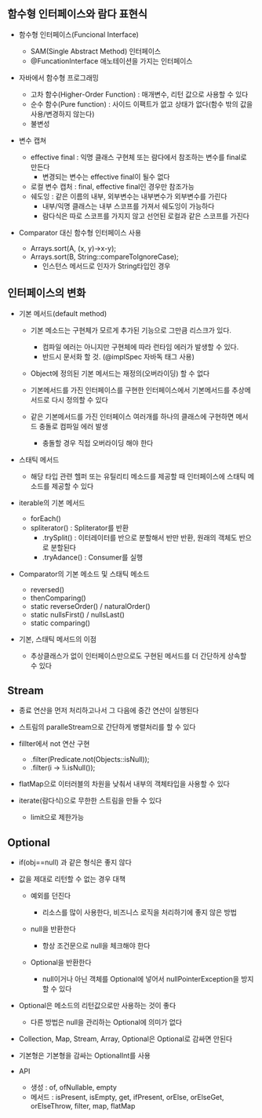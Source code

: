 ## 함수형 인터페이스와 람다 표현식
- 함수형 인터페이스(Funcional Interface) 
    - SAM(Single Abstract Method) 인터페이스
    - @FuncationInterface 애노테이션을 가지는 인터페이스

- 자바에서 함수형 프로그래밍
    - 고차 함수(Higher-Order Function) : 매개변수, 리턴 값으로 사용할 수 있다
    - 순수 함수(Pure function) : 사이드 이팩트가 없고 상태가 없다(함수 밖의 값을 사용/변경하지 않는다)
    - 불변성

- 변수 캡쳐
    - effective final : 익명 클래스 구현체 또는 람다에서 참조하는 변수를 final로 만든다
        - 변경되는 변수는 effective final이 될수 없다
    - 로컬 변수 캡처 : final, effective final인 경우만 참조가능
    - 쉐도잉 : 같은 이름의 내부, 외부변수는 내부변수가 외부변수를 가린다
        - 내부/익명 클래스는 내부 스코프를 가져서 쉐도잉이 가능하다
        - 람다식은 따로 스코프를 가지지 않고 선언된 로컬과 같은 스코프를 가진다

- Comparator 대신 함수형 인터페이스 사용
    - Arrays.sort(A, (x, y)->x-y);
    - Arrays.sort(B, String::compareToIgnoreCase);
        - 인스턴스 메서드로 인자가 String타입인 경우
    
## 인터페이스의 변화
- 기본 메서드(default method)
    - 기본 메소드는 구현체가 모르게 추가된 기능으로 그만큼 리스크가 있다.
        - 컴파일 에러는 아니지만 구현체에 따라 런타임 에러가 발생할 수 있다.
        - 반드시 문서화 할 것. (@implSpec 자바독 태그 사용)

    - Object에 정의된 기본 메서드는 재정의(오버라이딩) 할 수 없다
    - 기본메서드를 가진 인터페이스를 구현한 인터페이스에서 기본메서드를 추상메서드로 다시 정의할 수 있다
    - 같은 기본메서드를 가진 인터페이스 여러개를 하나의 클래스에 구현하면 메서드 충돌로 컴파일 에러 발생
        - 충돌할 경우 직접 오버라이딩 해야 한다
    
- 스태틱 메서드
    - 해당 타입 관련 헬퍼 또는 유틸리티 메소드를 제공할 때 인터페이스에 스태틱 메소드를 제공할 수 있다

- iterable의 기본 메서드
    - forEach()
    - spliterator() : Spliterator를 반환
        - .trySplit() : 이터레이터를 반으로 분할해서 반만 반환, 원래의 객체도 반으로 분할된다
        - .tryAdance() : Consumer를 실행

- Comparator의 기본 메소드 및 스태틱 메소드
    - reversed()
    - thenComparing()
    - static reverseOrder() / naturalOrder()
    - static nullsFirst() / nullsLast()
    - static comparing()

- 기본, 스태틱 메서드의 이점
    - 추상클래스가 없이 인터페이스만으로도 구현된 메서드를 더 간단하게 상속할 수 있다

## Stream
- 종료 연산을 먼저 처리하고나서 그 다음에 중간 연산이 실행된다
- 스트림의 paralleStream으로 간단하게 병렬처리를 할 수 있다

- fillter에서 not 연산 구현
    - .filter(Predicate.not(Objects::isNull));
    - .filter(i -> !i.isNull());

- flatMap으로 이터러블의 차원을 낮춰서 내부의 객체타입을 사용할 수 있다
- iterate(람다식)으로 무한한 스트림을 만들 수 있다
    - limit으로 제한가능

## Optional
- if(obj==null) 과 같은 형식은 좋지 않다
- 값을 제대로 리턴할 수 없는 경우 대책
    - 예외를 던진다
        - 리소스를 많이 사용한다, 비즈니스 로직을 처리하기에 좋지 않은 방법
    
    - null을 반환한다
        - 항상 조건문으로 null을 체크해야 한다

    - Optional을 반환한다
        - null이거나 아닌 객체를 Optional에 넣어서 nullPointerException을 방지할 수 있다

- Optional은 메소드의 리턴값으로만 사용하는 것이 좋다
    - 다른 방법은 null을 관리하는 Optional에 의미가 없다

- Collection, Map, Stream, Array, Optional은  Optional로 감싸면 안된다
- 기본형은 기본형을 감싸는 OptionalInt를 사용

- API
    - 생성 : of, ofNullable, empty
    - 메서드 : isPresent, isEmpty, get, ifPresent, orElse, orElseGet, orElseThrow, filter, map, flatMap